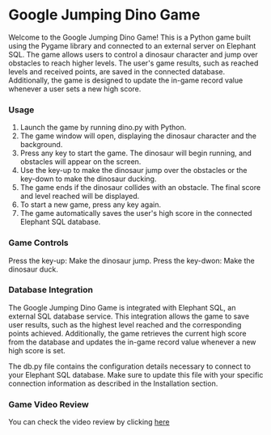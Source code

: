 # Google Jumping Dino Game
Welcome to the Google Jumping Dino Game! This is a Python game built using the Pygame library and connected to an external server on Elephant SQL. The game allows users to control a dinosaur character and jump over obstacles to reach higher levels. The user's game results, such as reached levels and received points, are saved in the connected database. Additionally, the game is designed to update the in-game record value whenever a user sets a new high score.

### Usage
1. Launch the game by running dino.py with Python.
2. The game window will open, displaying the dinosaur character and the background.
3. Press any key to start the game. The dinosaur will begin running, and obstacles will appear on the screen.
4. Use the key-up to make the dinosaur jump over the obstacles or the key-down to make the dinosaur ducking.
5. The game ends if the dinosaur collides with an obstacle. The final score and level reached will be displayed.
6. To start a new game, press any key again.
7. The game automatically saves the user's high score in the connected Elephant SQL database.


### Game Controls
Press the key-up: Make the dinosaur jump.
Press the key-dwon: Make the dinosaur duck.

### Database Integration
The Google Jumping Dino Game is integrated with Elephant SQL, an external SQL database service. This integration allows the game to save user results, such as the highest level reached and the corresponding points achieved. Additionally, the game retrieves the current high score from the database and updates the in-game record value whenever a new high score is set.

The db.py file contains the configuration details necessary to connect to your Elephant SQL database. Make sure to update this file with your specific connection information as described in the Installation section.

### Game Video Review 
You can check the video review by clicking [here](https://www.loom.com/share/939bc94445ac4d62971678685c22f8e7?sid=f17b1e71-64ba-4ca5-986b-414034ae6654)